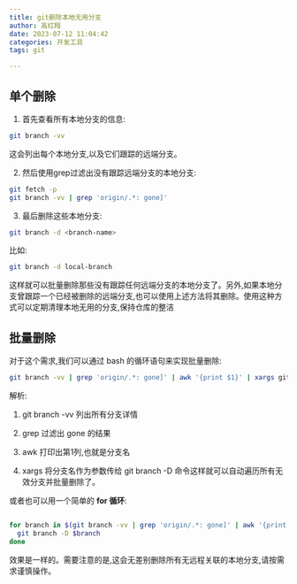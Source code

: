 ```yaml
---
title: git删除本地无用分支
author: 高红翔
date: 2023-07-12 11:04:42
categories: 开发工具
tags: git

---
```




## 单个删除



1. 首先查看所有本地分支的信息:

```bash
git branch -vv
```

这会列出每个本地分支,以及它们跟踪的远端分支。

2. 然后使用grep过滤出没有跟踪远端分支的本地分支:

```bash
git fetch -p
git branch -vv | grep 'origin/.*: gone]'
```

3. 最后删除这些本地分支:

```bash
git branch -d <branch-name>
```

比如:

```bash
git branch -d local-branch
```

这样就可以批量删除那些没有跟踪任何远端分支的本地分支了。另外,如果本地分支曾跟踪一个已经被删除的远端分支,也可以使用上述方法将其删除。使用这种方式可以定期清理本地无用的分支,保持仓库的整洁



## 批量删除

对于这个需求,我们可以通过 bash 的循环语句来实现批量删除:

```bash
git branch -vv | grep 'origin/.*: gone]' | awk '{print $1}' | xargs git branch -D
```

解析:

1. git branch -vv 列出所有分支详情

2. grep 过滤出 gone 的结果
3. awk 打印出第1列,也就是分支名
4. xargs 将分支名作为参数传给 git branch -D 命令这样就可以自动遍历所有无效分支并批量删除了。

或者也可以用一个简单的 **for 循环**:

```bash

for branch in $(git branch -vv | grep 'origin/.*: gone]' | awk '{print $1}'); do
  git branch -D $branch
done
```

效果是一样的。需要注意的是,这会无差别删除所有无远程关联的本地分支,请按需求谨慎操作。
